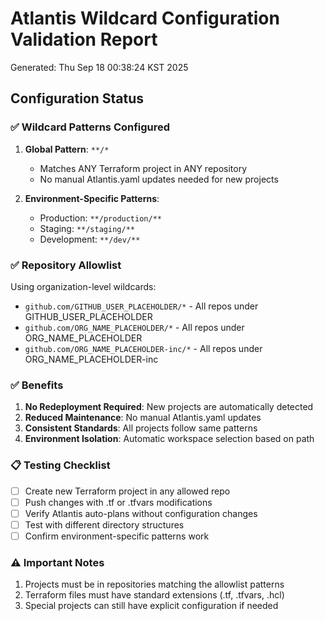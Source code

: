 # Atlantis Wildcard Configuration Validation Report

Generated: Thu Sep 18 00:38:24 KST 2025

## Configuration Status

### ✅ Wildcard Patterns Configured

1. **Global Pattern**: `**/*`
   - Matches ANY Terraform project in ANY repository
   - No manual Atlantis.yaml updates needed for new projects

2. **Environment-Specific Patterns**:
   - Production: `**/production/**`
   - Staging: `**/staging/**`
   - Development: `**/dev/**`

### ✅ Repository Allowlist

Using organization-level wildcards:

- `github.com/GITHUB_USER_PLACEHOLDER/*` - All repos under GITHUB_USER_PLACEHOLDER
- `github.com/ORG_NAME_PLACEHOLDER/*` - All repos under ORG_NAME_PLACEHOLDER
- `github.com/ORG_NAME_PLACEHOLDER-inc/*` - All repos under ORG_NAME_PLACEHOLDER-inc

### ✅ Benefits

1. **No Redeployment Required**: New projects are automatically detected
2. **Reduced Maintenance**: No manual Atlantis.yaml updates
3. **Consistent Standards**: All projects follow same patterns
4. **Environment Isolation**: Automatic workspace selection based on path

### 📋 Testing Checklist

- [ ] Create new Terraform project in any allowed repo
- [ ] Push changes with .tf or .tfvars modifications
- [ ] Verify Atlantis auto-plans without configuration changes
- [ ] Test with different directory structures
- [ ] Confirm environment-specific patterns work

### ⚠️ Important Notes

1. Projects must be in repositories matching the allowlist patterns
2. Terraform files must have standard extensions (.tf, .tfvars, .hcl)
3. Special projects can still have explicit configuration if needed
